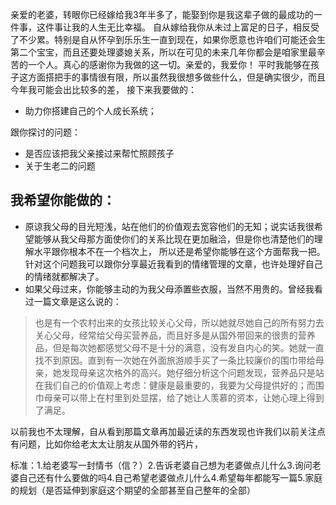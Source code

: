 亲爱的老婆，转眼你已经嫁给我3年半多了，能娶到你是我这辈子做的最成功的一件事，这件事让我的人生无比幸福。
自从嫁给我你从未过上富足的日子，相反受了不少累。特别是自从怀孕到乐乐生一直到现在，如果你愿意也许咱们可能还会生第二个宝宝，而且还要处理婆媳关系，所以在可见的未来几年你都会是咱家里最辛苦的一个人。真心的感谢你为我做的这一切。亲爱的，我爱你！
平时我能够在孩子这方面搭把手的事情很有限，所以虽然我很想多做些什么，但是确实很少，而且今年我可能会出比较多的差，
接下来我要做的：
- 助力你搭建自己的个人成长系统；

跟你探讨的问题：
- 是否应该把我父亲接过来帮忙照顾孩子
- 关于生老二的问题

我希望你能做的：
- 
- 原谅我父母的目光短浅，站在他们的价值观去宽容他们的无知；说实话我很希望能够从我父母那方面使你们的关系比现在更加融洽，但是你也清楚他们的理解水平跟你根本不在一个档次上， 所以还是希望你能够在这个方面帮我一把。 针对这个问题我可以跟你分享最近我看到的情绪管理的文章，也许处理好自己的情绪就都解决了。
- 如果父母过来，你能够主动的为我父母添置些衣服，当然不用贵的。曾经我看过一篇文章是这么说的：
>也是有一个农村出来的女孩比较关心父母，所以她就尽她自己的所有努力去关心父母，经常给父母买营养品，而且好多是从国外带回来的很贵的营养品，但是每次她都感觉父母不是十分的满意，没有发自内心的笑。她就一直找不到原因。直到有一次她在外面旅游顺手买了一条比较廉价的围巾带给母亲，她发现母亲这次格外的高兴。她仔细分析这个问题发现，营养品只是站在我们自己的价值观上考虑：健康是最重要的，我要为父母提供好的；而围巾母亲可以带上在村里到处显摆，给了她让人羡慕的资本，让她心理上得到了满足。

以前我也不太理解，自从看到那篇文章再加最近读的东西发现也许我们以前关注点有问题，比如你给老太太让朋友从国外带的钙片，




标准：1.给老婆写一封情书（信？）2.告诉老婆自己想为老婆做点儿什么3.询问老婆自己还有什么要做的吗4.自己希望老婆做点儿什么4.希望每年都能写一篇5.家庭的规划（是否延伸到家庭这个期望的全部甚至自己整年的全部）
